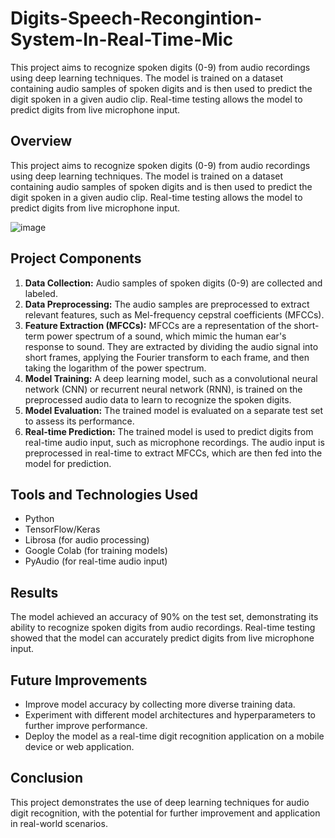# Digits-Speech-Recongintion-System-In-Real-Time-Mic
This project aims to recognize spoken digits (0-9) from audio recordings using deep learning techniques. The model is trained on a dataset containing audio samples of spoken digits and is then used to predict the digit spoken in a given audio clip. Real-time testing allows the model to predict digits from live microphone input.

## Overview
This project aims to recognize spoken digits (0-9) from audio recordings using deep learning techniques. The model is trained on a dataset containing audio samples of spoken digits and is then used to predict the digit spoken in a given audio clip. Real-time testing allows the model to predict digits from live microphone input.

![image](https://github.com/SaadElDine/Digits-Speech-Recongintion-System-In-Real-Time-Mic/assets/113860522/9f07ce84-9b9e-4995-a684-f7472b5ac78f)


## Project Components
1. **Data Collection:** Audio samples of spoken digits (0-9) are collected and labeled.
2. **Data Preprocessing:** The audio samples are preprocessed to extract relevant features, such as Mel-frequency cepstral coefficients (MFCCs).
3. **Feature Extraction (MFCCs):** MFCCs are a representation of the short-term power spectrum of a sound, which mimic the human ear's response to sound. They are extracted by dividing the audio signal into short frames, applying the Fourier transform to each frame, and then taking the logarithm of the power spectrum.
4. **Model Training:** A deep learning model, such as a convolutional neural network (CNN) or recurrent neural network (RNN), is trained on the preprocessed audio data to learn to recognize the spoken digits.
5. **Model Evaluation:** The trained model is evaluated on a separate test set to assess its performance.
6. **Real-time Prediction:** The trained model is used to predict digits from real-time audio input, such as microphone recordings. The audio input is preprocessed in real-time to extract MFCCs, which are then fed into the model for prediction.

## Tools and Technologies Used
- Python
- TensorFlow/Keras
- Librosa (for audio processing)
- Google Colab (for training models)
- PyAudio (for real-time audio input)

## Results
The model achieved an accuracy of 90% on the test set, demonstrating its ability to recognize spoken digits from audio recordings. Real-time testing showed that the model can accurately predict digits from live microphone input.

## Future Improvements
- Improve model accuracy by collecting more diverse training data.
- Experiment with different model architectures and hyperparameters to further improve performance.
- Deploy the model as a real-time digit recognition application on a mobile device or web application.

## Conclusion
This project demonstrates the use of deep learning techniques for audio digit recognition, with the potential for further improvement and application in real-world scenarios.
